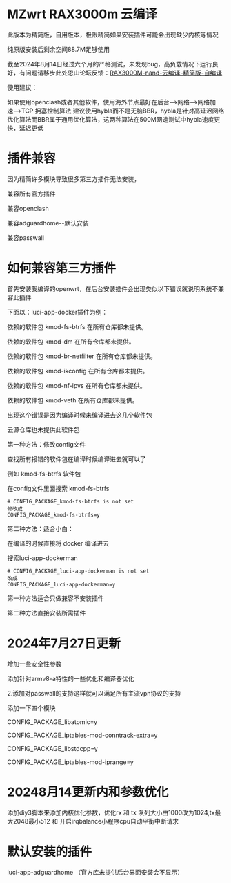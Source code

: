 # MZwrt RAX3000m 云编译
此版本为精简版，自用版本，极限精简如果安装插件可能会出现缺少内核等情况

纯原版安装后剩余空间88.7M足够使用

截至2024年8月14日经过六个月的严格测试，未发现bug，高负载情况下运行良好，有问题请移步此处恩山论坛反馈：<a href="https://www.right.com.cn/forum/thread-8378503-1-1.html" target="_blank" rel="noopener noreferrer">RAX3000M-nand-云编译-精简版-自编译</a>



使用建议：

如果使用openclash或者其他软件，使用海外节点最好在后台-->网络-->网络加速-->TCP 拥塞控制算法 建议使用hybla而不是无脑BBR，hybla是针对高延迟网络优化算法而BBR属于通用优化算法，这两种算法在500M网速测试中hybla速度更快，延迟更低

# 插件兼容
因为精简许多模块导致很多第三方插件无法安装，

兼容所有官方插件

兼容openclash

兼容adguardhome--默认安装

兼容passwall

# 如何兼容第三方插件

首先安装我编译的openwrt，在后台安装插件会出现类似以下错误就说明系统不兼容此插件

下面以：luci-app-docker插件为例：


依赖的软件包 kmod-fs-btrfs 在所有仓库都未提供。

依赖的软件包 kmod-dm 在所有仓库都未提供。

依赖的软件包 kmod-br-netfilter 在所有仓库都未提供。

依赖的软件包 kmod-ikconfig 在所有仓库都未提供。

依赖的软件包 kmod-nf-ipvs 在所有仓库都未提供。

依赖的软件包 kmod-veth 在所有仓库都未提供。

出现这个错误是因为编译时候未编译进去这几个软件包

云源仓库也未提供此软件包

第一种方法：修改config文件

查找所有报错的软件包在编译时候编译进去就可以了

例如 kmod-fs-btrfs 软件包

在config文件里面搜索 kmod-fs-btrfs 

    # CONFIG_PACKAGE_kmod-fs-btrfs is not set
    修改成
    CONFIG_PACKAGE_kmod-fs-btrfs=y

第二种方法：适合小白：

在编译的时候直接将 docker 编译进去


搜索luci-app-dockerman

    # CONFIG_PACKAGE_luci-app-dockerman is not set
    改成
    CONFIG_PACKAGE_luci-app-dockerman=y


第一种方法适合只做兼容不安装插件

第二种方法直接安装所需插件

# 2024年7月27日更新

增加一些安全性参数

添加针对armv8-a特性的一些优化和编译器优化

2.添加对passwall的支持这样就可以满足所有主流vpn协议的支持

添加一下四个模块

CONFIG_PACKAGE_libatomic=y

CONFIG_PACKAGE_iptables-mod-conntrack-extra=y

CONFIG_PACKAGE_libstdcpp=y

CONFIG_PACKAGE_iptables-mod-iprange=y

# 20248月14更新内和参数优化

添加diy3脚本来添加内核优化参数，优化rx 和 tx 队列大小由1000改为1024,tx最大2048最小512 和 开启irqbalance小程序cpu自动平衡中断请求


# 默认安装的插件
luci-app-adguardhome  （官方库未提供后台界面安装会不显示）

